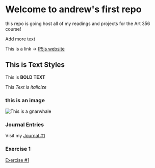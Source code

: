 # Welcome to andrew's first repo

this repo is going host all of my readings and projects for the Art 356 course!

Add more text

This is a link -> [ P5js website](https://p5js.org/)

## This is Text Styles

This is **BOLD TEXT**

This *Text is italicize*

### this is an image

![This is a gnarwhale](https://images.vexels.com/media/users/3/230667/isolated/preview/19a08729fc0f5069e7f194d1809d507b-happy-kawaii-narwhal-flat.png)

### Journal Entries

Visit my [Journal #1](8262025_entry.md)

### Exercise 1

[Exercise #1](exercises/characterRandomizer)
